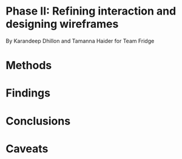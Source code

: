 # Phase II: Refining interaction and designing wireframes

By Karandeep Dhillon and Tamanna Haider for Team Fridge


# Methods


# Findings



# Conclusions

 

# Caveats
  
